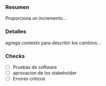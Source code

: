 ### Resumen
Proporciona un incremento...

### Detalles

agrega contexto para describir los cambios...


### Checks

- [ ] Pruebas de software
- [ ] aprovacion de los stakeholder
- [ ] Errores criticos
